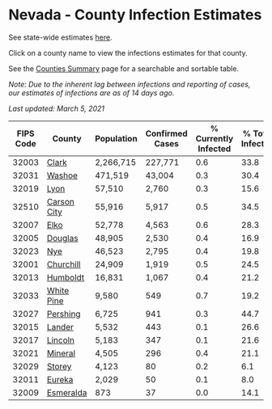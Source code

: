 # Nevada - County Infection Estimates

See state-wide estimates [here](/infections/us-nv).

Click on a county name to view the infections estimates for that county.

See the [Counties Summary](/infections/summary-counties) page for a searchable and sortable table.

*Note: Due to the inherent lag between infections and reporting of cases, our estimates of infections are as of 14 days ago.*

*Last updated: March 5, 2021*

|   FIPS Code |                     County |   Population |   Confirmed Cases |   % Currently Infected |   % Total Infected |
|-------------|----------------------------|--------------|-------------------|------------------------|--------------------|
|       32003 |             [Clark](clark) |    2,266,715 |           227,771 |                    0.6 |               33.8 |
|       32031 |           [Washoe](washoe) |      471,519 |            43,004 |                    0.3 |               30.4 |
|       32019 |               [Lyon](lyon) |       57,510 |             2,760 |                    0.3 |               15.6 |
|       32510 | [Carson City](carson-city) |       55,916 |             5,917 |                    0.5 |               34.5 |
|       32007 |               [Elko](elko) |       52,778 |             4,563 |                    0.6 |               28.3 |
|       32005 |         [Douglas](douglas) |       48,905 |             2,530 |                    0.4 |               16.9 |
|       32023 |                 [Nye](nye) |       46,523 |             2,795 |                    0.4 |               19.8 |
|       32001 |     [Churchill](churchill) |       24,909 |             1,919 |                    0.5 |               24.5 |
|       32013 |       [Humboldt](humboldt) |       16,831 |             1,067 |                    0.4 |               21.2 |
|       32033 |   [White Pine](white-pine) |        9,580 |               549 |                    0.7 |               19.2 |
|       32027 |       [Pershing](pershing) |        6,725 |               941 |                    0.3 |               44.7 |
|       32015 |           [Lander](lander) |        5,532 |               443 |                    0.1 |               26.6 |
|       32017 |         [Lincoln](lincoln) |        5,183 |               347 |                    0.1 |               21.6 |
|       32021 |         [Mineral](mineral) |        4,505 |               296 |                    0.4 |               21.1 |
|       32029 |           [Storey](storey) |        4,123 |                80 |                    0.2 |                6.1 |
|       32011 |           [Eureka](eureka) |        2,029 |                50 |                    0.1 |                8.0 |
|       32009 |     [Esmeralda](esmeralda) |          873 |                37 |                    0.0 |               14.1 |